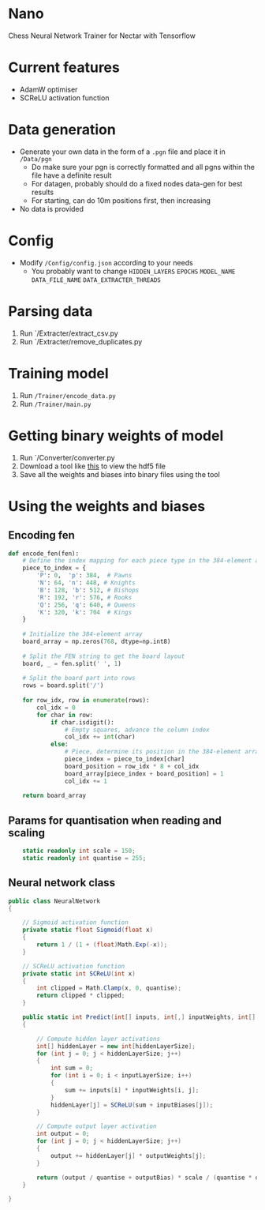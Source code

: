 # Nano
Chess Neural Network Trainer for Nectar with Tensorflow
# Current features
* AdamW optimiser
* SCReLU activation function
# Data generation
* Generate your own data in the form of a `.pgn` file and place it in `/Data/pgn`
  * Do make sure your pgn is correctly formatted and all pgns within the file have a definite result
  * For datagen, probably should do a fixed nodes data-gen for best results
  * For starting, can do 10m positions first, then increasing
* No data is provided
# Config
* Modify `/Config/config.json` according to your needs
  * You probably want to change `HIDDEN_LAYERS` `EPOCHS` `MODEL_NAME` `DATA_FILE_NAME` `DATA_EXTRACTER_THREADS`
# Parsing data
1) Run `/Extracter/extract_csv.py
2) Run `/Extracter/remove_duplicates.py
# Training model
1) Run `/Trainer/encode_data.py`
2) Run `/Trainer/main.py`
# Getting binary weights of model
1) Run `/Converter/converter.py
2) Download a tool like [this](https://portal.hdfgroup.org/downloads/hdfview/hdfview3_3_1.html) to view the hdf5 file
3) Save all the weights and biases into binary files using the tool
# Using the weights and biases
## Encoding fen
```python
def encode_fen(fen):
    # Define the index mapping for each piece type in the 384-element array
    piece_to_index = {
        'P': 0,  'p': 384,  # Pawns
        'N': 64, 'n': 448, # Knights
        'B': 128, 'b': 512, # Bishops
        'R': 192, 'r': 576, # Rooks
        'Q': 256, 'q': 640, # Queens
        'K': 320, 'k': 704  # Kings
    }
    
    # Initialize the 384-element array
    board_array = np.zeros(768, dtype=np.int8)  
    
    # Split the FEN string to get the board layout
    board, _ = fen.split(' ', 1)
    
    # Split the board part into rows
    rows = board.split('/')
    
    for row_idx, row in enumerate(rows):
        col_idx = 0
        for char in row:
            if char.isdigit():
                # Empty squares, advance the column index
                col_idx += int(char)
            else:
                # Piece, determine its position in the 384-element array
                piece_index = piece_to_index[char]
                board_position = row_idx * 8 + col_idx
                board_array[piece_index + board_position] = 1
                col_idx += 1
    
    return board_array
```
## Params for quantisation when reading and scaling
```cs
    static readonly int scale = 150;
    static readonly int quantise = 255;
```
## Neural network class
```cs
public class NeuralNetwork
{

    // Sigmoid activation function
    private static float Sigmoid(float x)
    {
        return 1 / (1 + (float)Math.Exp(-x));
    }

    // SCReLU activation function
    private static int SCReLU(int x)
    {
        int clipped = Math.Clamp(x, 0, quantise);
        return clipped * clipped;
    }

    public static int Predict(int[] inputs, int[,] inputWeights, int[] inputBiases, int[] outputWeights, int outputBias)
    {

        // Compute hidden layer activations
        int[] hiddenLayer = new int[hiddenLayerSize];
        for (int j = 0; j < hiddenLayerSize; j++)
        {
            int sum = 0;
            for (int i = 0; i < inputLayerSize; i++)
            {
                sum += inputs[i] * inputWeights[i, j];
            }
            hiddenLayer[j] = SCReLU(sum + inputBiases[j]);
        }

        // Compute output layer activation
        int output = 0;
        for (int j = 0; j < hiddenLayerSize; j++)
        {
            output += hiddenLayer[j] * outputWeights[j];
        }

        return (output / quantise + outputBias) * scale / (quantise * quantise);
    }

}

```
